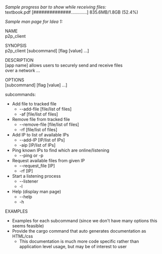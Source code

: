 *Sample progress bar to show while receiving files:*  
textbook.pdf \[\#\#\#\#\#\#\#\#\#\#\#\#\#\#.............\] 835.6MB/1.8GB (52.4%)

*Sample man page for Idea 1:*

NAME  
p2p\_client 

SYNOPSIS  
	p2p\_client \[subcommand\] \[flag \[value\] ...\]

DESCRIPTION  
	\[app name\] allows users to securely send and receive files   
over a network ...

OPTIONS  
\[subcommand\] \[flag \[value\] ...\]

subcommands:

* Add file to tracked file   
  * --add-file \[file/list of files\]  
  * -af \[file/list of files\]  
* Remove file from tracked file
  * --remove-file \[file/list of files\]  
  * -rf \[file/list of files\]  
* Add IP to list of available IPs  
  * --add-IP \[IP/list of IPs\]  
  * -aip [IP/list of IPs\]  
* Ping known IPs to find which are online/listening  
  * --ping or \-p  
* Request available files from given IP  
  * --request\_file \[IP\]  
  * -rf \[IP\]  
* Start a listening process  
  * --listener  
  * -l  
* Help (display man page)  
  * --help  
  * -h

EXAMPLES

* Examples for each subcommand (since we don't have many options this seems feasible)  
* Provide the cargo command that auto generates documentation as HTML/css   
  * This documentation is much more code specific rather than application level usage, but may be of interest to user
